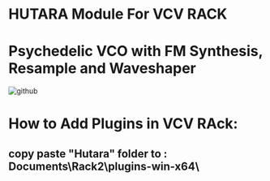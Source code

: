 <h1>HUTARA Module For VCV RACK</h1> 
<h1>Psychedelic VCO with FM Synthesis, Resample and Waveshaper </h1>




![github](https://github.com/hutara/Hutara-VCV-Rack-Fm-Synth/assets/39126232/0a87f403-64c8-4467-9041-12074522f131)






<h1>How to Add Plugins in VCV RAck:</h1> 
 
<h2>copy paste "Hutara"  folder  to    :  Documents\Rack2\plugins-win-x64\</h2>
